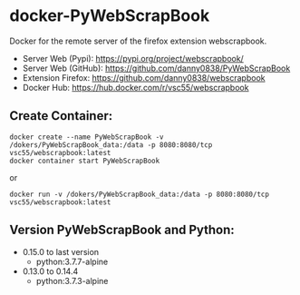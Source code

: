 # docker-PyWebScrapBook

Docker for the remote server of the firefox extension webscrapbook. 
* Server Web (Pypi): https://pypi.org/project/webscrapbook/
* Server Web (GitHub): https://github.com/danny0838/PyWebScrapBook
* Extension Firefox: https://github.com/danny0838/webscrapbook
* Docker Hub: https://hub.docker.com/r/vsc55/webscrapbook

## Create Container:
```
docker create --name PyWebScrapBook -v /dokers/PyWebScrapBook_data:/data -p 8080:8080/tcp vsc55/webscrapbook:latest
docker container start PyWebScrapBook
```
or
```
docker run -v /dokers/PyWebScrapBook_data:/data -p 8080:8080/tcp vsc55/webscrapbook:latest
```

## Version PyWebScrapBook and Python:
* 0.15.0 to last version
  * python:3.7.7-alpine
* 0.13.0 to 0.14.4 
  * python:3.7.3-alpine
